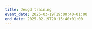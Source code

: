 ```yaml
---
title: Jeugd training
event_date: 2025-02-19T19:00:40+01:00
end_date: 2025-02-19T20:15:40+01:00
---
```

